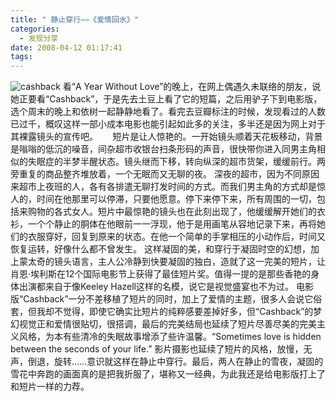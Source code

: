 ```yaml
---
title: " 静止穿行——《爱情回水》"
categories:
  - 发现分享
date: 2008-04-12 01:17:41
tags:
---
```


![cashback](../../../images/2008/04/cashback.jpg) 看“A Year Without Love”的晚上，在网上偶遇久未联络的朋友，说她正要看“Cashback”，于是先去土豆上看了它的短篇，之后用驴子下到电影版，选个周末的晚上和依树一起静静地看了。看完去豆瓣标注的时候，发现看过的人数已过千，概叹这样一部小成本电影也能引起如此多的关注，多半还是因为网上对于其裸露镜头的宣传吧。      短片是让人惊艳的。一开始镜头顺着天花板移动，背景是嗡嗡的低沉的噪音，间杂超市收银台扫条形码的声音，很快带你进入同男主角相似的失眠症的半梦半醒状态。镜头继而下移，转向纵深的超市货架，缓缓前行。两旁重复的商品整齐堆放着，一个无眠而又无聊的夜。 深夜的超市，因为不同原因来超市上夜班的人，各有各排遣无聊打发时间的方式。而我们男主角的方式却是惊人的，时间在他那里可以停滞，只要他愿意。停下来停下来，所有周围的一切，包括来购物的各式女人。短片中最惊艳的镜头也在此刻出现了，他缓缓解开她们的衣衫，一个个静止的胴体在他眼前一一浮现，他于是用画笔从容地记录下来，再将她们的衣服穿好，回复到原来的状态。在他一个简单的手掌相压的小动作后，时间又恢复运转，好像什么都不曾发生。 这样凝固的美，和穿行于凝固时空的幻想，加上蒙太奇的镜头语言，主人公冷静到快要凝固的独白，造就了这一完美的短片，让肖恩·埃利斯在12个国际电影节上获得了最佳短片奖。值得一提的是那些香艳的身体出演都来自于像Keeley Hazell这样的名模，说它是视觉盛宴也不为过。 电影版“Cashback”一分不差移植了短片的同时，加上了爱情的主题，很多人会说它俗套，但我却不觉得，即使它确实比短片的纯粹感要差掉好多，但“Cashback”的梦幻视觉正和爱情很贴切，很搭调，最后的完美结局也延续了短片尽善尽美的完美主义风格，为本有些清冷的失眠故事增添了些许温馨。“Sometimes love is hidden between the seconds of your life.” 影片摄影也延续了短片的风格，放慢，无声，倒退，旋转……意识就这样在静止中穿行。最后，两人在静止的雪夜，凝固的雪花中奔跑的画面真的是把我折服了，堪称又一经典，为此我还是给电影版打上了和短片一样的力荐。
